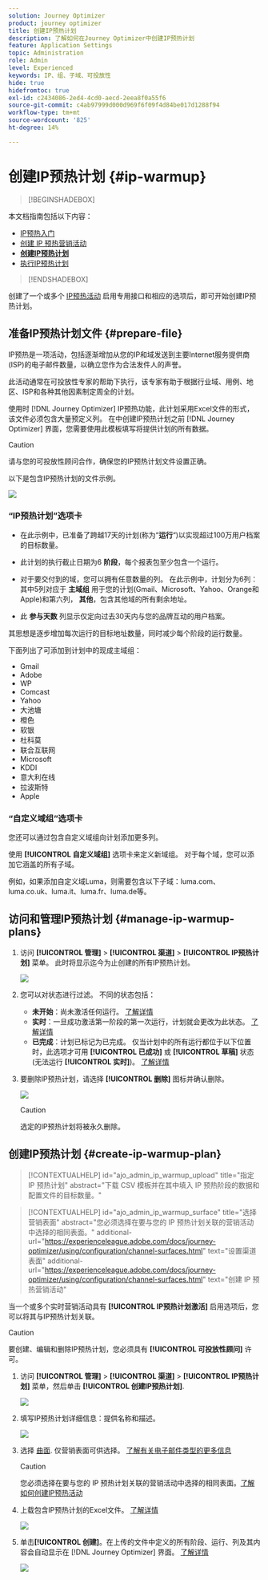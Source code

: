 ```yaml
---
solution: Journey Optimizer
product: journey optimizer
title: 创建IP预热计划
description: 了解如何在Journey Optimizer中创建IP预热计划
feature: Application Settings
topic: Administration
role: Admin
level: Experienced
keywords: IP、组、子域、可投放性
hide: true
hidefromtoc: true
exl-id: c2434086-2ed4-4cd0-aecd-2eea8f0a55f6
source-git-commit: c4ab97999d000d969f6f09f4d84be017d1288f94
workflow-type: tm+mt
source-wordcount: '825'
ht-degree: 14%

---
```


# 创建IP预热计划 {#ip-warmup}

>[!BEGINSHADEBOX]

本文档指南包括以下内容：

* [IP预热入门](ip-warmup-gs.md)
* [创建 IP 预热营销活动](ip-warmup-campaign.md)
* **[创建IP预热计划](ip-warmup-plan.md)**
* [执行IP预热计划](ip-warmup-execution.md)

>[!ENDSHADEBOX]

创建了一个或多个 [IP预热活动](ip-warmup-campaign.md) 启用专用接口和相应的选项后，即可开始创建IP预热计划。

## 准备IP预热计划文件 {#prepare-file}

IP预热是一项活动，包括逐渐增加从您的IP和域发送到主要Internet服务提供商(ISP)的电子邮件数量，以确立您作为合法发件人的声誉。

此活动通常在可投放性专家的帮助下执行，该专家有助于根据行业域、用例、地区、ISP和各种其他因素制定周全的计划。

使用时 [!DNL Journey Optimizer] IP预热功能，此计划采用Excel文件的形式，该文件必须包含大量预定义列。 在中创建IP预热计划之前 [!DNL Journey Optimizer] 界面，您需要使用此模板填写将提供计划的所有数据。

>[!CAUTION]
>
>请与您的可投放性顾问合作，确保您的IP预热计划文件设置正确。

以下是包含IP预热计划的文件示例。

![](assets/ip-warmup-sample-file.png)

### “IP预热计划”选项卡

* 在此示例中，已准备了跨越17天的计划(称为“**运行**“)以实现超过100万用户档案的目标数量。

* 此计划的执行截止日期为6 **阶段**，每个报表包至少包含一个运行。

* 对于要交付到的域，您可以拥有任意数量的列。 在此示例中，计划分为6列：其中5列对应于 **主域组** 用于您的计划(Gmail、Microsoft、Yahoo、Orange和Apple)和第六列， **其他**，包含其他域的所有剩余地址。
* 此 **参与天数** 列显示仅定向过去30天内与您的品牌互动的用户档案。

其思想是逐步增加每次运行的目标地址数量，同时减少每个阶段的运行数量。

下面列出了可添加到计划中的现成主域组：

* Gmail
* Adobe
* WP
* Comcast
* Yahoo
* 大池塘
* 橙色
* 软银
* 杜科莫
* 联合互联网
* Microsoft
* KDDI
* 意大利在线
* 拉波斯特
* Apple

### “自定义域组”选项卡

您还可以通过包含自定义域组向计划添加更多列。

使用 **[!UICONTROL 自定义域组]** 选项卡来定义新域组。 对于每个域，您可以添加它涵盖的所有子域。<!--TBC-->

例如，如果添加自定义域Luma，则需要包含以下子域：luma.com、luma.co.uk、luma.it、luma.fr、luma.de等。

## 访问和管理IP预热计划 {#manage-ip-warmup-plans}

1. 访问 **[!UICONTROL 管理]** > **[!UICONTROL 渠道]** > **[!UICONTROL IP预热计划]** 菜单。 此时将显示迄今为止创建的所有IP预热计划。

   ![](assets/ip-warmup-filter-list.png)

1. 您可以对状态进行过滤。 不同的状态包括：

   * **未开始**：尚未激活任何运行。 [了解详情](ip-warmup-execution.md#define-runs)
   * **实时**：一旦成功激活第一阶段的第一次运行，计划就会更改为此状态。 [了解详情](ip-warmup-execution.md#define-runs)
   * **已完成**：计划已标记为已完成。 仅当计划中的所有运行都位于以下位置时，此选项才可用 **[!UICONTROL 已成功]** 或 **[!UICONTROL 草稿]** 状态(无法运行 **[!UICONTROL 实时]**)。 [了解详情](ip-warmup-execution.md#define-runs#mark-as-completed)
     <!--* **Paused**: to check (user action)-->

1. 要删除IP预热计划，请选择 **[!UICONTROL 删除]** 图标并确认删除。

   ![](assets/ip-warmup-delete-plan.png)

   >[!CAUTION]
   >
   >选定的IP预热计划将被永久删除。

## 创建IP预热计划 {#create-ip-warmup-plan}

>[!CONTEXTUALHELP]
>id="ajo_admin_ip_warmup_upload"
>title="指定 IP 预热计划"
>abstract="下载 CSV 模板并在其中填入 IP 预热阶段的数据和配置文件的目标数量。"

>[!CONTEXTUALHELP]
>id="ajo_admin_ip_warmup_surface"
>title="选择营销表面"
>abstract="您必须选择在要与您的 IP 预热计划关联的营销活动中选择的相同表面。"
>additional-url="https://experienceleague.adobe.com/docs/journey-optimizer/using/configuration/channel-surfaces.html" text="设置渠道表面"
>additional-url="https://experienceleague.adobe.com/docs/journey-optimizer/using/configuration/channel-surfaces.html" text="创建 IP 预热营销活动"

当一个或多个实时营销活动具有 **[!UICONTROL IP预热计划激活]** 启用选项后，您可以将其与IP预热计划关联。

>[!CAUTION]
>
>要创建、编辑和删除IP预热计划，您必须具有 **[!UICONTROL 可投放性顾问]** 许可。 <!--Learn more on managing [!DNL Journey Optimizer] users' access rights in [this section](../administration/permissions-overview.md).-->

1. 访问 **[!UICONTROL 管理]** > **[!UICONTROL 渠道]** > **[!UICONTROL IP预热计划]** 菜单，然后单击 **[!UICONTROL 创建IP预热计划]**.

   ![](assets/ip-warmup-create-plan.png)

1. 填写IP预热计划详细信息：提供名称和描述。

   ![](assets/ip-warmup-plan-details.png)

1. 选择 [曲面](channel-surfaces.md). 仅营销表面可供选择。 [了解有关电子邮件类型的更多信息](../email/email-settings.md#email-type)

   >[!CAUTION]
   >
   >您必须选择在要与您的 IP 预热计划关联的营销活动中选择的相同表面。[了解如何创建IP预热活动](ip-warmup-campaign.md)

1. 上载包含IP预热计划的Excel文件。 [了解详情](#prepare-file)

   <!--
    You can also download the Excel template from the [!DNL Journey Optimizer] user interface and upload it after filling it with the IP warmup details.-->

   ![](assets/ip-warmup-upload-success.png)

1. 单击&#x200B;**[!UICONTROL 创建]**。在上传的文件中定义的所有阶段、运行、列及其内容会自动显示在 [!DNL Journey Optimizer] 界面。 [了解详情](ip-warmup-execution.md)

   ![](assets/ip-warmup-plan-uploaded.png)
